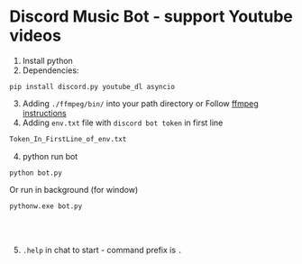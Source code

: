 # Discord Music Bot - support Youtube videos

1. Install python
2. Dependencies:   
```
pip install discord.py youtube_dl asyncio
```
3. Adding `./ffmpeg/bin/` into your path directory or Follow [ffmpeg instructions](https://www.ffmpeg.org/download.html)
4. Adding `env.txt` file with `discord bot token` in first line
```txt
Token_In_FirstLine_of_env.txt
```
4. python run bot   
```
python bot.py
```
Or run in background (for window)
```
pythonw.exe bot.py
```

<br><br>

5. `.help` in chat to start - command prefix is `.`